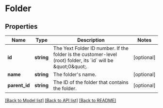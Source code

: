 # Folder

## Properties
Name | Type | Description | Notes
------------ | ------------- | ------------- | -------------
**id** | **string** | The Yext Folder ID number. If the folder is the customer-level (root) folder, its &#x60;id&#x60; will be \&quot;0\&quot;. | [optional] 
**name** | **string** | The folder&#39;s name. | [optional] 
**parent_id** | **string** | The ID of the folder that contains the folder. | [optional] 

[[Back to Model list]](../README.md#documentation-for-models) [[Back to API list]](../README.md#documentation-for-api-endpoints) [[Back to README]](../README.md)


